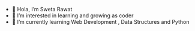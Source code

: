 - 👋 Hola, I’m Sweta Rawat
- 👀 I’m interested in learning and growing as coder
- 🌱 I’m currently learning Web Development , Data Structures and Python


<!---
swetarawat00/swetarawat00 is a ✨ special ✨ repository because its `README.md` (this file) appears on your GitHub profile.
You can click the Preview link to take a look at your changes.
--->
